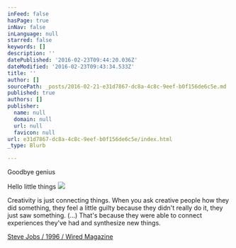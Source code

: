 ```yaml
---
inFeed: false
hasPage: true
inNav: false
inLanguage: null
starred: false
keywords: []
description: ''
datePublished: '2016-02-23T09:44:20.036Z'
dateModified: '2016-02-23T09:43:34.533Z'
title: ''
author: []
sourcePath: _posts/2016-02-21-e31d7867-dc8a-4c8c-9eef-b0f156de6c5e.md
published: true
authors: []
publisher:
  name: null
  domain: null
  url: null
  favicon: null
url: e31d7867-dc8a-4c8c-9eef-b0f156de6c5e/index.html
_type: Blurb

---
```

Goodbye genius

Hello little things
![](https://the-grid-user-content.s3-us-west-2.amazonaws.com/3189a5a1-e0b0-4c2d-956c-6d693f741857.jpg)

Creativity is just connecting things. When you ask creative people how they did something, they feel a little guilty because they didn't really do it, they just saw something. (...) That's because they were able to connect experiences they've had and synthesize new things.

[Steve Jobs / 1996 / Wired Magazine][0]

[0]: http://www.wired.com/1996/02/jobs-2/